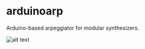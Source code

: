 # arduinoarp

Arduino-based arpeggiator for modular synthesizers.

![alt text](http://www.ymnkmusic.com/projects/arpschem.png)
